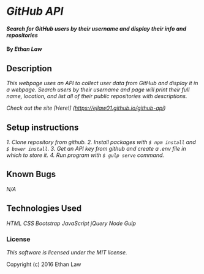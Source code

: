 # _GitHub API_

#### _Search for GitHub users by their username and display their info and repositories_

#### By _**Ethan Law**_

## Description

_This webpage uses an API to collect user data from GitHub and display it in a webpage.  Search users by their username and page will print their full name, location, and list all of their public repositories with descriptions._

_Check out the site [Here!] (https://ejlaw01.github.io/github-api)_

## Setup instructions

_1. Clone repository from github._
_2. Install packages with `$ npm install` and `$ bower install`._
_3. Get an API key from github and create a .env file in which to store it._
_4. Run program with `$ gulp serve` command._


## Known Bugs

_N/A_

## Technologies Used

_HTML_
_CSS_
_Bootstrap_
_JavaScript_
_jQuery_
_Node_
_Gulp_

### License

_This software is licensed under the MIT license._

Copyright (c) 2016 Ethan Law
